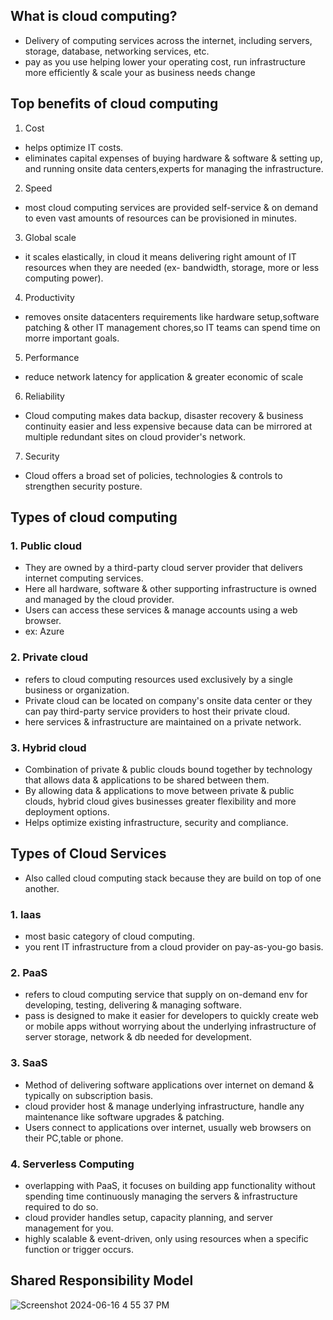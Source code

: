 ## What is cloud computing?
- Delivery of computing services across the internet, including servers, storage, database, networking services, etc.
- pay as you use helping lower your operating cost, run infrastructure more efficiently & scale your as business needs change

## Top benefits of cloud computing
1. Cost
- helps optimize IT costs.
- eliminates capital expenses of buying hardware & software & setting up, and running onsite data centers,experts for managing the infrastructure. 
2. Speed
- most cloud computing services are provided self-service & on demand to even vast amounts of resources can be provisioned in minutes.
3. Global scale
- it scales elastically, in cloud it means delivering right amount of IT resources when they are needed (ex- bandwidth, storage, more or less computing power).
4. Productivity
- removes onsite datacenters requirements like hardware setup,software patching & other IT management chores,so IT teams can spend time on morre important goals. 
5. Performance
- reduce network latency for application & greater economic of scale
6. Reliability
- Cloud computing makes data backup, disaster recovery & business continuity easier and less expensive because data can be mirrored at multiple redundant sites on cloud provider's network.
7. Security
- Cloud offers a broad set of policies, technologies & controls to strengthen security posture.

## Types of cloud computing
### 1. Public cloud
- They are owned by a third-party cloud server provider that delivers internet computing services.
- Here all hardware, software & other supporting infrastructure is owned and managed by the cloud provider.
- Users can access these services & manage accounts using a web browser.
- ex: Azure
### 2. Private cloud
- refers to cloud computing resources used exclusively by a single business or organization.
- Private cloud can be located on company's onsite data center or they can pay third-party service providers to host their private cloud.
- here services & infrastructure are maintained on a private network.
### 3. Hybrid cloud
- Combination of private & public clouds bound together by technology that allows data & applications to be shared between them.
- By allowing data & applications to move between private & public clouds, hybrid cloud gives businesses greater flexibility and more deployment options.
- Helps optimize existing infrastructure, security and compliance.

## Types of Cloud Services
- Also called cloud computing stack because they are build on top of one another.
### 1. Iaas
- most basic category of cloud computing.
- you rent IT infrastructure from a cloud provider on pay-as-you-go basis.
### 2. PaaS
- refers to cloud computing service that supply on on-demand env for developing, testing, delivering & managing software.
- pass is designed to make it easier for developers to quickly create web or mobile apps without worrying about the underlying infrastructure of server storage, network & db needed for development.
### 3. SaaS
- Method of delivering software applications over internet on demand & typically on subscription basis.
- cloud provider host & manage underlying infrastructure, handle any maintenance like software upgrades & patching.
- Users connect to applications over internet, usually web browsers on their PC,table or phone.
### 4. Serverless Computing
- overlapping with PaaS, it focuses on building app functionality without spending time continuously managing the servers & infrastructure required to do so.
- cloud provider handles setup, capacity planning, and server management for you.
- highly scalable & event-driven, only using resources when a specific function or trigger occurs.

## Shared Responsibility Model
![Screenshot 2024-06-16 4 55 37 PM](https://github.com/Suprada-2002/Guide_for_AZ-900/assets/87217681/b825c80b-bcd5-4610-b2eb-5beb4b0ac77c)
